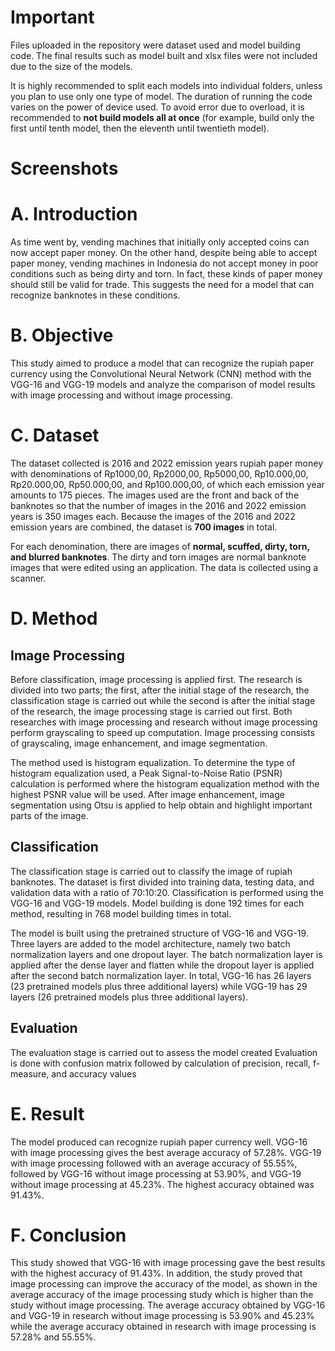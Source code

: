 # **Important**
Files uploaded in the repository were dataset used and model building code. The final results such as model built and xlsx files were not included due to the size of the models.

It is highly recommended to split each models into individual folders, unless you plan to use only one type of model. The duration of running the code varies on the power of device used. To avoid error due to overload, it is recommended to **not build models all at once** (for example, build only the first until tenth model, then the eleventh until twentieth model).

# **Screenshots**

# **A. Introduction**
As time went by, vending machines that initially only accepted coins can now accept paper money. On the other hand, despite being able to accept paper money, vending machines in Indonesia do not accept money in poor conditions such as being dirty and torn. In fact, these kinds of paper money should still be valid for trade. This suggests the need for a model that can recognize banknotes in these conditions.

# **B. Objective**
This study aimed to produce a model that can recognize the rupiah paper currency using the Convolutional Neural Network (CNN) method with the VGG-16 and VGG-19 models and analyze the comparison of model results with image processing and without image processing.

# **C. Dataset**
The dataset collected is 2016 and 2022 emission years rupiah paper money with denominations of Rp1000,00, Rp2000,00, Rp5000,00, Rp10.000,00, Rp20.000,00, Rp50.000,00, and Rp100.000,00, of which each emission year amounts to 175 pieces. The images used are the front and back of the banknotes so that the number of images in the 2016 and 2022 emission years is 350 images each. Because the images of the 2016 and 2022 emission years are combined, the dataset is **700 images** in total.

For each denomination, there are images of **normal, scuffed, dirty, torn, and blurred banknotes**. The dirty and torn images are normal banknote images that were edited using an application. The data is collected using a scanner.

# **D. Method**
## Image Processing
Before classification, image processing is applied first. The research is divided into two parts; the first, after the initial stage of the research, the classification stage is carried out while the second is after the initial stage of the research, the image processing stage is carried out first. Both researches with image processing and research without image processing perform grayscaling to speed up computation. Image processing consists of grayscaling, image enhancement, and image segmentation.

The method used is histogram equalization. To determine the type of histogram equalization used, a Peak Signal-to-Noise Ratio (PSNR) calculation is performed where the histogram equalization method with the highest PSNR value will be used. After image enhancement, image segmentation using Otsu is applied to help obtain and highlight important parts of the image.

## Classification
The classification stage is carried out to classify the image of rupiah banknotes. The dataset is first divided into training data, testing data, and validation data with a ratio of 70:10:20. Classification is performed using the VGG-16 and VGG-19 models. Model building is done 192 times for each method, resulting in 768 model building times in total.

The model is built using the pretrained structure of VGG-16 and VGG-19. Three layers are added to the model architecture, namely two batch normalization layers and one dropout layer. The batch normalization layer is applied after the dense layer and flatten while the dropout layer is applied after the second batch normalization layer. In total, VGG-16 has 26 layers (23 pretrained models plus three additional layers) while VGG-19 has 29 layers (26 pretrained models plus three additional layers).

## Evaluation
The evaluation stage is carried out to assess the model created Evaluation is done with confusion matrix followed by calculation of precision, recall, f-measure, and accuracy values

# **E. Result**
The model produced can recognize rupiah paper currency well. VGG-16 with image processing gives the best average accuracy of 57.28%. VGG-19 with image processing followed with an average accuracy of 55.55%, followed by VGG-16 without image processing at 53.90%, and VGG-19 without image processing at 45.23%. The highest accuracy obtained was 91.43%.

# **F. Conclusion**
This study showed that VGG-16 with image processing gave the best results with the highest accuracy of 91.43%. In addition, the study proved that image processing can improve the accuracy of the model, as shown in the average accuracy of the image processing study which is higher than the study without image processing. The average accuracy obtained by VGG-16 and VGG-19 in research without image processing is 53.90% and 45.23% while the average accuracy obtained in research with image processing is 57.28% and 55.55%.